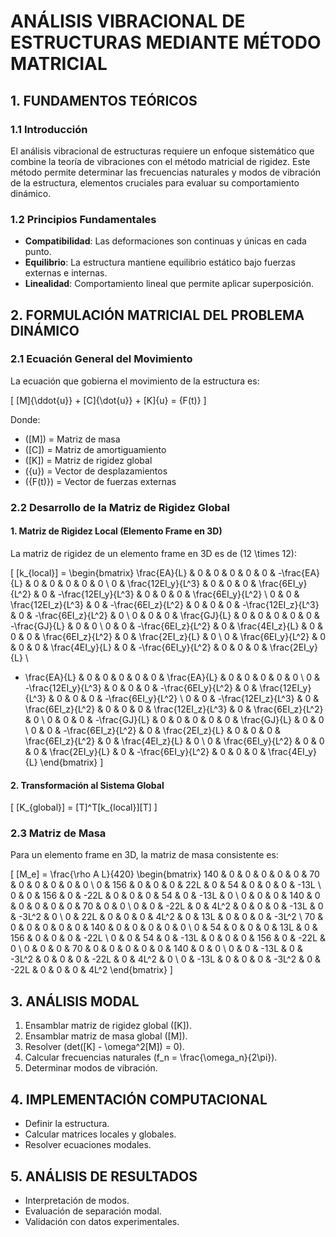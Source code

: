 # ANÁLISIS VIBRACIONAL DE ESTRUCTURAS MEDIANTE MÉTODO MATRICIAL

## 1. FUNDAMENTOS TEÓRICOS

### 1.1 Introducción
El análisis vibracional de estructuras requiere un enfoque sistemático que combine la teoría de vibraciones con el método matricial de rigidez. Este método permite determinar las frecuencias naturales y modos de vibración de la estructura, elementos cruciales para evaluar su comportamiento dinámico.

### 1.2 Principios Fundamentales
- **Compatibilidad**: Las deformaciones son continuas y únicas en cada punto.
- **Equilibrio**: La estructura mantiene equilibrio estático bajo fuerzas externas e internas.
- **Linealidad**: Comportamiento lineal que permite aplicar superposición.

## 2. FORMULACIÓN MATRICIAL DEL PROBLEMA DINÁMICO

### 2.1 Ecuación General del Movimiento
La ecuación que gobierna el movimiento de la estructura es:

\[
[M]\{\ddot{u}\} + [C]\{\dot{u}\} + [K]\{u\} = \{F(t)\}
\]

Donde:
- \([M]\) = Matriz de masa
- \([C]\) = Matriz de amortiguamiento
- \([K]\) = Matriz de rigidez global
- \(\{u\}\) = Vector de desplazamientos
- \(\{F(t)\}\) = Vector de fuerzas externas

### 2.2 Desarrollo de la Matriz de Rigidez Global

#### 1. Matriz de Rigidez Local (Elemento Frame en 3D)
La matriz de rigidez de un elemento frame en 3D es de \(12 \times 12\):

\[
[k_{local}] = 
\begin{bmatrix}
\frac{EA}{L} & 0 & 0 & 0 & 0 & 0 & -\frac{EA}{L} & 0 & 0 & 0 & 0 & 0 \\
0 & \frac{12EI_y}{L^3} & 0 & 0 & 0 & \frac{6EI_y}{L^2} & 0 & -\frac{12EI_y}{L^3} & 0 & 0 & 0 & \frac{6EI_y}{L^2} \\
0 & 0 & \frac{12EI_z}{L^3} & 0 & -\frac{6EI_z}{L^2} & 0 & 0 & 0 & -\frac{12EI_z}{L^3} & 0 & -\frac{6EI_z}{L^2} & 0 \\
0 & 0 & 0 & \frac{GJ}{L} & 0 & 0 & 0 & 0 & 0 & -\frac{GJ}{L} & 0 & 0 \\
0 & 0 & -\frac{6EI_z}{L^2} & 0 & \frac{4EI_z}{L} & 0 & 0 & 0 & \frac{6EI_z}{L^2} & 0 & \frac{2EI_z}{L} & 0 \\
0 & \frac{6EI_y}{L^2} & 0 & 0 & 0 & \frac{4EI_y}{L} & 0 & -\frac{6EI_y}{L^2} & 0 & 0 & 0 & \frac{2EI_y}{L} \\
- \frac{EA}{L} & 0 & 0 & 0 & 0 & 0 & \frac{EA}{L} & 0 & 0 & 0 & 0 & 0 \\
0 & -\frac{12EI_y}{L^3} & 0 & 0 & 0 & -\frac{6EI_y}{L^2} & 0 & \frac{12EI_y}{L^3} & 0 & 0 & 0 & -\frac{6EI_y}{L^2} \\
0 & 0 & -\frac{12EI_z}{L^3} & 0 & \frac{6EI_z}{L^2} & 0 & 0 & 0 & \frac{12EI_z}{L^3} & 0 & \frac{6EI_z}{L^2} & 0 \\
0 & 0 & 0 & -\frac{GJ}{L} & 0 & 0 & 0 & 0 & 0 & \frac{GJ}{L} & 0 & 0 \\
0 & 0 & -\frac{6EI_z}{L^2} & 0 & \frac{2EI_z}{L} & 0 & 0 & 0 & \frac{6EI_z}{L^2} & 0 & \frac{4EI_z}{L} & 0 \\
0 & \frac{6EI_y}{L^2} & 0 & 0 & 0 & \frac{2EI_y}{L} & 0 & -\frac{6EI_y}{L^2} & 0 & 0 & 0 & \frac{4EI_y}{L}
\end{bmatrix}
\]

#### 2. Transformación al Sistema Global
\[
[K_{global}] = [T]^T[k_{local}][T]
\]

### 2.3 Matriz de Masa
Para un elemento frame en 3D, la matriz de masa consistente es:

\[
[M_e] = \frac{\rho A L}{420}
\begin{bmatrix}
140 & 0 & 0 & 0 & 0 & 0 & 70 & 0 & 0 & 0 & 0 & 0 \\
0 & 156 & 0 & 0 & 0 & 22L & 0 & 54 & 0 & 0 & 0 & -13L \\
0 & 0 & 156 & 0 & -22L & 0 & 0 & 0 & 54 & 0 & -13L & 0 \\
0 & 0 & 0 & 140 & 0 & 0 & 0 & 0 & 0 & 70 & 0 & 0 \\
0 & 0 & -22L & 0 & 4L^2 & 0 & 0 & 0 & -13L & 0 & -3L^2 & 0 \\
0 & 22L & 0 & 0 & 0 & 4L^2 & 0 & 13L & 0 & 0 & 0 & -3L^2 \\
70 & 0 & 0 & 0 & 0 & 0 & 140 & 0 & 0 & 0 & 0 & 0 \\
0 & 54 & 0 & 0 & 0 & 13L & 0 & 156 & 0 & 0 & 0 & -22L \\
0 & 0 & 54 & 0 & -13L & 0 & 0 & 0 & 156 & 0 & -22L & 0 \\
0 & 0 & 0 & 70 & 0 & 0 & 0 & 0 & 0 & 140 & 0 & 0 \\
0 & 0 & -13L & 0 & -3L^2 & 0 & 0 & 0 & -22L & 0 & 4L^2 & 0 \\
0 & -13L & 0 & 0 & 0 & -3L^2 & 0 & -22L & 0 & 0 & 0 & 4L^2
\end{bmatrix}
\]

## 3. ANÁLISIS MODAL

1. Ensamblar matriz de rigidez global \([K]\).
2. Ensamblar matriz de masa global \([M]\).
3. Resolver \(det([K] - \omega^2[M]) = 0\).
4. Calcular frecuencias naturales \(f_n = \frac{\omega_n}{2\pi}\).
5. Determinar modos de vibración.

## 4. IMPLEMENTACIÓN COMPUTACIONAL
- Definir la estructura.
- Calcular matrices locales y globales.
- Resolver ecuaciones modales.

## 5. ANÁLISIS DE RESULTADOS
- Interpretación de modos.
- Evaluación de separación modal.
- Validación con datos experimentales.
